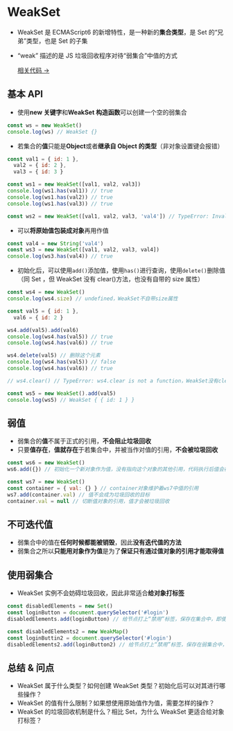 # WeakSet

- WeakSet 是 ECMAScript6 的新增特性，是一种新的**集合类型**，是 Set 的“兄弟”类型，也是 Set 的子集
- “weak” 描述的是 JS 垃圾回收程序对待“弱集合”中值的方式

  <a href="https://github.com/simon9124/my_demos/blob/master/javascript%E9%AB%98%E7%BA%A7%E7%A8%8B%E5%BA%8F%E8%AE%BE%E8%AE%A1%EF%BC%88%E7%AC%AC%E5%9B%9B%E7%89%88%EF%BC%89/%E7%AC%AC6%E7%AB%A0%20%E9%9B%86%E5%90%88%E5%BC%95%E7%94%A8%E7%B1%BB%E5%9E%8B/6.7.WeakSet.js" target="_blank">相关代码 →</a>

## 基本 API

- 使用**new 关键字**和**WeakSet 构造函数**可以创建一个空的弱集合

```js
const ws = new WeakSet()
console.log(ws) // WeakSet {}
```

- 若集合的**值**只能是**Object**或者**继承自 Object 的类型**（非对象设置键会报错）

```js
const val1 = { id: 1 },
  val2 = { id: 2 },
  val3 = { id: 3 }

const ws1 = new WeakSet([val1, val2, val3])
console.log(ws1.has(val1)) // true
console.log(ws1.has(val2)) // true
console.log(ws1.has(val3)) // true

const ws2 = new WeakSet([val1, val2, val3, 'val4']) // TypeError: Invalid value used in weak set
```

- 可以**将原始值包装成对象**再用作值

```js
const val4 = new String('val4')
const ws3 = new WeakSet([val1, val2, val3, val4])
console.log(ws3.has(val4)) // true
```

- 初始化后，可以使用`add()`添加值，使用`has()`进行查询，使用`delete()`删除值（同 Set ，但 WeakSet 没有 clear()方法，也没有自带的 size 属性）

```js
const ws4 = new WeakSet()
console.log(ws4.size) // undefined，WeakSet不自带size属性

const val5 = { id: 1 },
  val6 = { id: 2 }

ws4.add(val5).add(val6)
console.log(ws4.has(val5)) // true
console.log(ws4.has(val6)) // true

ws4.delete(val5) // 删除这个元素
console.log(ws4.has(val5)) // false
console.log(ws4.has(val6)) // true

// ws4.clear() // TypeError: ws4.clear is not a function，WeakSet没有clear方法

const ws5 = new WeakSet().add(val5)
console.log(ws5) // WeakSet { { id: 1 } }
```

## 弱值

- 弱集合的**值**不属于正式的引用，**不会阻止垃圾回收**
- 只要**值存在**，**值就存在**于若集合中，并被当作对值的引用，**不会被垃圾回收**

```js
const ws6 = new WeakSet()
ws6.add({}) // 初始化一个新对象作为值，没有指向这个对象的其他引用，代码执行后值会被当作垃圾回收

const ws7 = new WeakSet()
const container = { val: {} } // container对象维护着ws7中值的引用
ws7.add(container.val) // 值不会成为垃圾回收的目标
container.val = null // 切断值对象的引用，值才会被垃圾回收
```

## 不可迭代值

- 弱集合中的值在**任何时候都能被销毁**，因此**没有迭代值的方法**
- 弱集合之所以**只能用对象作为值**是为了**保证只有通过值对象的引用才能取得值**

## 使用弱集合

- WeakSet 实例不会妨碍垃圾回收，因此非常适合**给对象打标签**

```js
const disabledElements = new Set()
const loginButton = document.querySelector('#login')
disabledElements.add(loginButton) // 给节点打上“禁用”标签，保存在集合中，即使DOM被删除集合仍然存在

const disabledElements2 = new WeakMap()
const loginButtin2 = document.querySelector('#login')
disabledElements2.add(loginButton2) // 给节点打上“禁用”标签，保存在弱集合中，DOM被删除（若没有其他地方引用loginButton2）弱集合被回收
```

## 总结 & 问点

- WeakSet 属于什么类型？如何创建 WeakSet 类型？初始化后可以对其进行哪些操作？
- WeakSet 的值有什么限制？如果想使用原始值作为值，需要怎样的操作？
- WeakSet 的垃圾回收机制是什么？相比 Set，为什么 WeakSet 更适合给对象打标签？
